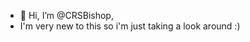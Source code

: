 - 👋 Hi, I’m @CRSBishop,
- I'm very new to this so i'm just taking a look around :)

<!---
CRSBishop/CRSBishop is a ✨ special ✨ repository because its `README.md` (this file) appears on your GitHub profile.
You can click the Preview link to take a look at your changes.
--->
